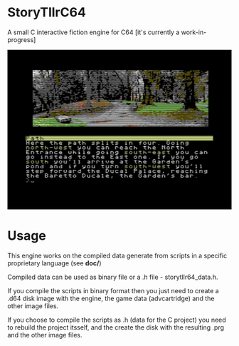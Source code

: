 # StoryTllrC64
A small C interactive fiction engine for C64 [it's currently a work-in-progress]

![alt text](doc/screenshot.png)

# Usage
This engine works on the compiled data generate from scripts in a specific proprietary language (see **doc/**)

Compiled data can be used as binary file or a .h file - storytllr64_data.h. 

If you compile the scripts in binary format then you just need to create a .d64 disk image with the engine, the game data (advcartridge) and the other image files.

If you choose to compile the scripts as .h (data for the C project) you need to rebuild the project itsself, and the create the disk with the resulting .prg and the other image files.

